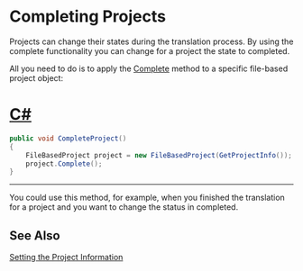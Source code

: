 Completing Projects
==

Projects can change their states during the translation process. By using the complete functionality you can change for a project the state to completed.

All you need to do is to apply the [Complete](../../api/projectautomation/Sdl.ProjectAutomation.FileBased.FileBasedProject.yml#Sdl_ProjectAutomation_FileBased_FileBasedProject_Complete) method to a specific file-based project object:

# [C#](#tab/tabid-1)
```cs
public void CompleteProject()
{
    FileBasedProject project = new FileBasedProject(GetProjectInfo());
    project.Complete();
}
```
***

You could use this method, for example, when you finished the translation for a project and you want to change the status in completed.

See Also
--

[Setting the Project Information](setting_the_project_information.md)